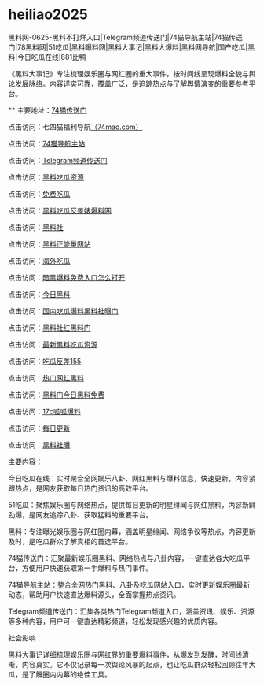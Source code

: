 # heiliao2025
黑料网-0625-黑料不打烊入口|Telegram频道传送门|74猫导航主站|74猫传送门|78黑料网|51吃瓜|黑料曝料网|黑料大事记|黑料大爆料|黑料网导航|国产吃瓜|黑料|今日吃瓜在线|881比鸭

《黑料大事记》专注梳理娱乐圈与网红圈的重大事件，按时间线呈现爆料全貌与舆论发展脉络。内容详实可靠，覆盖广泛，是追踪热点与了解舆情演变的重要参考平台。

** 主要地址：<a href="https://74mao.com/">74猫传送门</a>

点击访问：七四猫福利导航<a href="https://74mao.com/">（74mao.com）</a>

点击访问：<a href="https://74mao.com/">74猫导航主站</a>

点击访问：<a href="https://74mao.com/">Telegram频道传送门</a>

点击访问：<a href="https://hl329.pages.dev/">黑料吃瓜资源</a>

点击访问：<a href="https://hl332.pages.dev/">免费吃瓜</a>

点击访问：<a href="https://hl348.pages.dev/">黑料吃瓜反差婊爆料网</a>

点击访问：<a href="https://hl345.pages.dev/">黑料社</a>

点击访问：<a href="https://hl343.pages.dev/">黑料正能量网站</a>

点击访问：<a href="https://hl346.pages.dev/">海外吃瓜</a>

点击访问：<a href="https://hl344.pages.dev/">暗黑爆料免费入口怎么打开</a>

点击访问：<a href="https://hl341.pages.dev/">今日黑料</a>

点击访问：<a href="https://hl342.pages.dev/">国内吃瓜爆料黑料社曝门</a>

点击访问：<a href="https://hl339.pages.dev/">黑料社红黑料门</a>

点击访问：<a href="https://hl340.pages.dev/">最新黑料吃瓜资源</a>

点击访问：<a href="https://hl338.pages.dev/">吃瓜反差155</a>

点击访问：<a href="https://hl234.pages.dev/">热门网红黑料</a>

点击访问：<a href="https://hl205.pages.dev/">黑料门今日黑料免费</a>

点击访问：<a href="https://hl337.pages.dev/">17c呱呱爆料</a>

点击访问：<a href="https://hl334.pages.dev/">每日更新</a>

点击访问：<a href="https://hl333.pages.dev/">黑料社曝</a>

主要内容：

今日吃瓜在线：实时聚合全网娱乐八卦、网红黑料与爆料信息，快速更新，内容紧跟热点，是网友获取每日热门资讯的高效平台。

51吃瓜：聚焦娱乐圈与网络热点，提供每日更新的明星绯闻与网红黑料，内容新鲜劲爆，是网友追踪八卦、获取猛料的重要平台。

黑料：专注曝光娱乐圈与网红圈内幕，涵盖明星绯闻、网络争议等热点，内容更新及时，是吃瓜群众了解真相的首选平台。

74猫传送门：汇聚最新娱乐圈黑料、网络热点与八卦内容，一键直达各大吃瓜平台，方便用户快速获取第一手爆料与热门事件。

74猫导航主站：整合全网热门黑料、八卦及吃瓜网站入口，实时更新娱乐圈最新动态，帮助用户快速直达爆料源头，全面掌握热点资讯。

Telegram频道传送门：汇集各类热门Telegram频道入口，涵盖资讯、娱乐、资源等多种内容，用户可一键直达精彩频道，轻松发现感兴趣的优质内容。

社会影响：

黑料大事记详细梳理娱乐圈与网红界的重要爆料事件，从爆发到发酵，时间线清晰，内容真实。它不仅记录每一次舆论风暴的起点，也让吃瓜群众轻松回顾往年大瓜，是了解圈内内幕的绝佳工具。

<span style="display:none;">[Canonical link](https://github.com/hlw20250625/awf23）</span>
